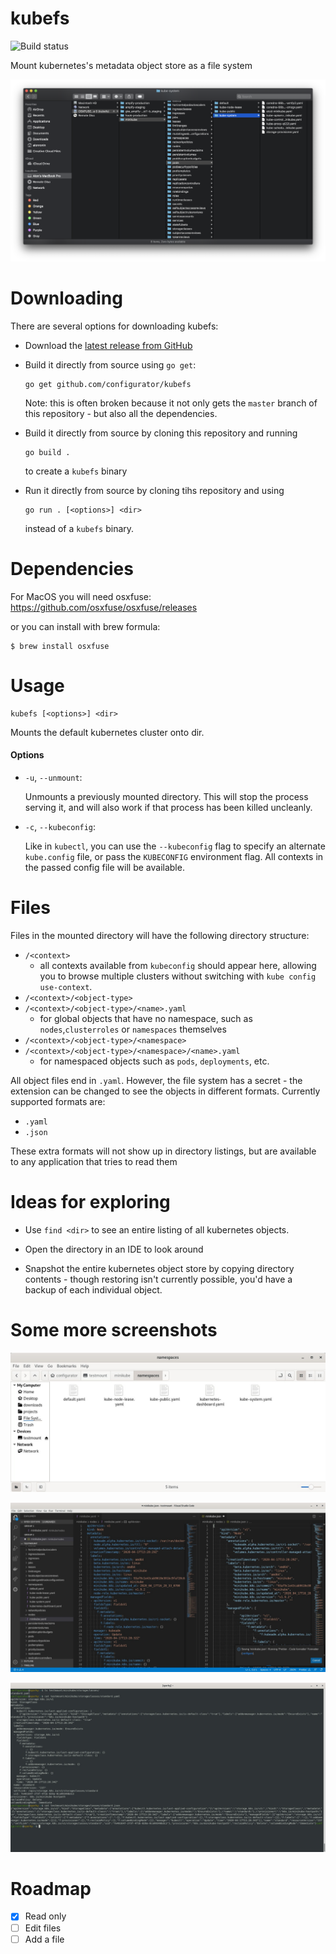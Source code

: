 # kubefs

![Build status](https://github.com/configurator/kubefs/workflows/Build/badge.svg)

Mount kubernetes's metadata object store as a file system

![Screenshot](.screenshots/kubefs.screenshot.png)

# Downloading

There are several options for downloading kubefs:

- Download the [latest release from GitHub](https://github.com/configurator/kubefs/releases/latest)

- Build it directly from source using `go get`:

  ```shell
  go get github.com/configurator/kubefs
  ```

  Note: this is often broken because it not only gets the `master` branch of this repository - but
  also all the dependencies.

- Build it directly from source by cloning this repository and running

  ```shell
  go build .
  ```

  to create a `kubefs` binary

- Run it directly from source by cloning tihs repository and using

  ```shell
  go run . [<options>] <dir>
  ```

  instead of a `kubefs` binary.

# Dependencies

For MacOS you will need osxfuse:
https://github.com/osxfuse/osxfuse/releases

or you can install with brew formula:

```shell
$ brew install osxfuse
```

# Usage

```shell
kubefs [<options>] <dir>
```
Mounts the default kubernetes cluster onto dir.

#### Options

- `-u`, `--unmount`:

  Unmounts a previously mounted directory. This will stop the process serving it, and will also work
  if that process has been killed uncleanly.

- `-c`, `--kubeconfig`:

  Like in `kubectl`, you can use the `--kubeconfig` flag to specify an alternate
  `kube.config` file, or pass the `KUBECONFIG` environment flag. All contexts in the passed config
  file will be available.

# Files

Files in the mounted directory will have the following directory structure:

- `/<context>`
    - all contexts available from `kubeconfig` should appear here, allowing you to browse multiple
      clusters without switching with `kube config use-context`.
- `/<context>/<object-type>`
- `/<context>/<object-type>/<name>.yaml`
    - for global objects that have no namespace, such as `nodes`,`clusterroles` or `namespaces`
      themselves
- `/<context>/<object-type>/<namespace>`
- `/<context>/<object-type>/<namespace>/<name>.yaml`
    - for namespaced objects such as `pods`, `deployments`, etc.

All object files end in `.yaml`. However, the file system has a secret - the extension can be
changed to see the objects in different formats. Currently supported formats are:

- `.yaml`
- `.json`

These extra formats will not show up in directory listings, but are available to any application
that tries to read them

# Ideas for exploring

- Use `find <dir>` to see an entire listing of all kubernetes objects.

- Open the directory in an IDE to look around

- Snapshot the entire kubernetes object store by copying directory contents - though restoring isn't
  currently possible, you'd have a backup of each individual object.

# Some more screenshots

![Linux file listing](.screenshots/linux-file-list.jpg)

![Browsing in IDE](.screenshots/vscode.jpg)

![Looking at yaml and json](.screenshots/cat-file-types.jpg)

# Roadmap

- [x] Read only
- [ ] Edit files
- [ ] Add a file
